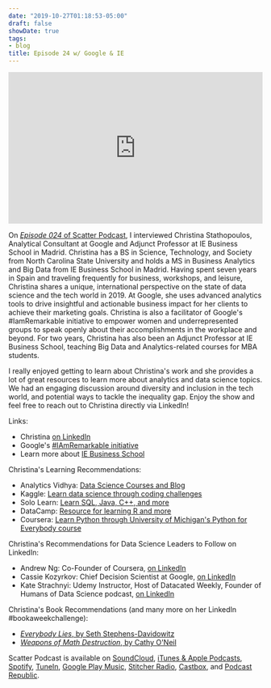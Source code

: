```yaml
---
date: "2019-10-27T01:18:53-05:00"
draft: false
showDate: true
tags:
- blog
title: Episode 24 w/ Google & IE
---
```


<iframe width="100%" height="300" scrolling="no" frameborder="no" allow="autoplay" src="https://w.soundcloud.com/player/?url=https%3A//api.soundcloud.com/tracks/692506387&color=%23ff5500&auto_play=false&hide_related=false&show_comments=true&show_user=true&show_reposts=false&show_teaser=true&visual=true"></iframe>
<br/>

On [_Episode 024_ of Scatter Podcast](https://soundcloud.com/scatterpodcast/episode-024), I interviewed Christina Stathopoulos, Analytical Consultant at Google and Adjunct Professor at IE Business School in Madrid. Christina has a BS in Science, Technology, and Society from North Carolina State University and holds a MS in Business Analytics and Big Data from IE Business School in Madrid. Having spent seven years in Spain and traveling frequently for business, workshops, and leisure, Christina shares a unique, international perspective on the state of data science and the tech world in 2019. At Google, she uses advanced analytics tools to drive insightful and actionable business impact for her clients to achieve their marketing goals. Christina is also a facilitator of Google's #IamRemarkable initiative to empower women and underrepresented groups to speak openly about their accomplishments in the workplace and beyond. For two years, Christina has also been an Adjunct Professor at IE Business School, teaching Big Data and Analytics-related courses for MBA students.

I really enjoyed getting to learn about Christina's work and she provides a lot of great resources to learn more about analytics and data science topics. We had an engaging discussion around diversity and inclusion in the tech world, and potential ways to tackle the inequality gap. Enjoy the show and feel free to reach out to Christina directly via LinkedIn!

Links:

* Christina [on LinkedIn](https://www.linkedin.com/in/christinastathopoulos/)
* Google's [#IAmRemarkable initiative](https://iamremarkable.withgoogle.com)
* Learn more about [IE Business School](https://www.ie.edu/business-school/)

Christina's Learning Recommendations:

* Analytics Vidhya: [Data Science Courses and Blog](https://www.analyticsvidhya.com)
* Kaggle: [Learn data science through coding challenges](https://www.kaggle.com)
* Solo Learn: [Learn SQL, Java, C++, and more](https://www.sololearn.com)
* DataCamp: [Resource for learning R and more](https://www.datacamp.com/courses/tech:r)
* Coursera: [Learn Python through University of Michigan's Python for Everybody course](https://www.coursera.org/specializations/python)

Christina's Recommendations for Data Science Leaders to Follow on LinkedIn:

* Andrew Ng: Co-Founder of Coursera, [on LinkedIn](https://www.linkedin.com/in/andrewyng/)
* Cassie Kozyrkov: Chief Decision Scientist at Google, [on LinkedIn](https://www.linkedin.com/in/cassie-kozyrkov-9531919/)
* Kate Strachnyi: Udemy Instructor, Host of Datacated Weekly, Founder of Humans of Data Science podcast, [on LinkedIn](https://www.linkedin.com/in/kate-strachnyi-data/)

Christina's Book Recommendations (and many more on her LinkedIn #bookaweekchallenge):

* [_Everybody Lies_, by Seth Stephens-Davidowitz](http://sethsd.com/everybodylies)
* [_Weapons of Math Destruction_, by Cathy O'Neil](https://weaponsofmathdestructionbook.com)

Scatter Podcast is available on [SoundCloud](https://soundcloud.com/scatterpodcast), [iTunes & Apple Podcasts](https://podcasts.apple.com/us/podcast/scatter-podcast/id1458544194), [Spotify](https://open.spotify.com/show/64UpJwByrdsrLSYObuEeHx?si=n_UlBzrYQv6ptBjeXfSOsw), [TuneIn](https://tunein.com/podcasts/Business--Economics-Podcasts/Scatter-Podcast-p1216105/), [Google Play Music](https://playmusic.app.goo.gl/?ibi=com.google.PlayMusic&isi=691797987&ius=googleplaymusic&apn=com.google.android.music&link=https://play.google.com/music/m/Iqayzaqkmvhu5op3yehzbj5bus4?t%3DScatter_Podcast%26pcampaignid%3DMKT-na-all-co-pr-mu-pod-16), [Stitcher Radio](https://www.stitcher.com/podcast/scatter-podcast/httpssoundcloudcomscatterpodcast), [Castbox](https://castbox.fm/channel/id2083174), and [Podcast Republic](https://www.podcastrepublic.net/podcast/1458544194).